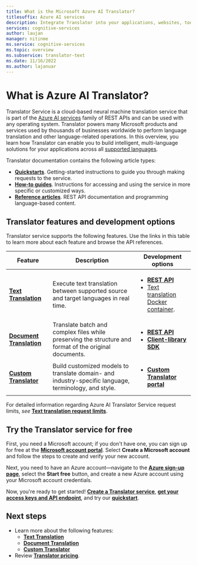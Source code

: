 ```yaml
---
title: What is the Microsoft Azure AI Translator?
titlesuffix: Azure AI services
description: Integrate Translator into your applications, websites, tools, and other solutions to provide multi-language user experiences.
services: cognitive-services
author: laujan
manager: nitinme
ms.service: cognitive-services
ms.topic: overview
ms.subservice: translator-text
ms.date: 11/16/2022
ms.author: lajanuar
---
```


# What is Azure AI Translator?

Translator Service is a cloud-based neural machine translation service that is part of the [Azure AI services](../what-are-cognitive-services.md) family of REST APIs and can be used with any operating system. Translator powers many Microsoft products and services used by thousands of businesses worldwide to perform language translation and other language-related operations. In this overview, you learn how Translator can enable you to build intelligent, multi-language solutions for your applications across all [supported languages](./language-support.md).

Translator documentation contains the following article types:

* [**Quickstarts**](quickstart-text-rest-api.md). Getting-started instructions to guide you through making requests to the service.
* [**How-to guides**](translator-text-apis.md). Instructions for accessing and using the service in more specific or customized ways.
* [**Reference articles**](reference/v3-0-reference.md). REST API documentation and programming language-based content.

## Translator features and development options

Translator service supports the following features. Use the links in this table to learn more about each feature and browse the API references.

| Feature | Description | Development options |
|----------|-------------|--------------------------|
| [**Text Translation**](text-translation-overview.md) | Execute text translation between supported source and target languages in real time. | <ul><li>[**REST API**](reference/rest-api-guide.md) </li><li>[Text translation Docker container](containers/translator-how-to-install-container.md).</li></ul> |
| [**Document Translation**](document-translation/overview.md) | Translate batch and complex files while preserving the structure and format of the original documents. | <ul><li>[**REST API**](document-translation/reference/rest-api-guide.md)</li><li>[**Client-library SDK**](document-translation/quickstarts/document-translation-sdk.md)</li></ul> |
| [**Custom Translator**](custom-translator/overview.md) | Build customized models to translate domain- and industry-specific language, terminology, and style. | <ul><li>[**Custom Translator portal**](https://portal.customtranslator.azure.ai/)</li></ul> |

For detailed information regarding Azure AI Translator Service request limits, *see* [**Text translation request limits**](service-limits.md#text-translation).

## Try the Translator service for free

First, you need a Microsoft account; if you don't have one, you can sign up for free at the [**Microsoft account portal**](https://account.microsoft.com/account).  Select **Create a Microsoft account** and follow the steps to create and verify your new account.

Next, you need to  have an Azure account—navigate to the [**Azure sign-up page**](https://azure.microsoft.com/free/ai/), select the **Start free** button, and create a new Azure account using your Microsoft account credentials.

Now, you're ready to get started! [**Create a Translator service**](create-translator-resource.md "Go to the Azure portal."), [**get your access keys and API endpoint**](create-translator-resource.md#authentication-keys-and-endpoint-url "An endpoint URL and read-only key are required for authentication."), and try our [**quickstart**](quickstart-text-rest-api.md "Learn to use Translator via REST.").

## Next steps

* Learn more about the following features:
  * [**Text Translation**](text-translation-overview.md)
  * [**Document Translation**](document-translation/overview.md)
  * [**Custom Translator**](custom-translator/overview.md)
* Review [**Translator pricing**](https://azure.microsoft.com/pricing/details/cognitive-services/translator-text-api/).
